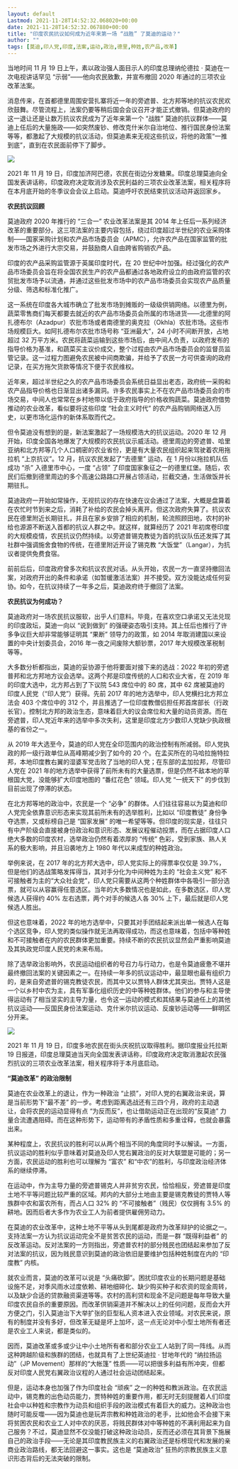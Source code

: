 ```yaml
---
layout: default
Lastmod: 2021-11-28T14:52:32.068020+00:00
date: 2021-11-28T14:52:32.067880+00:00
title: "印度农民抗议如何成为近年来第一场 “战胜” 了莫迪的运动？"
author: ""
tags: [莫迪,印人党,印度,法案,运动,政治,德里,种姓,农产品,改革]
---
```


当地时间 11 月 19 日上午，素以政治强人面目示人的印度总理纳伦德拉 · 莫迪在一次电视讲话罕见 “示弱”——他向农民致歉，并宣布撤回 2020 年通过的三项农业改革法案。

消息传来，在首都德里周围安营扎寨将近一年的旁遮普、北方邦等地的抗议农民欢欣鼓舞。尽管流程上，法案仍要等稍后国会会议召开才能正式撤销。但莫迪政府的这一退让还是让数万抗议农民成为了近年来第一个 “战胜” 莫迪的抗议群体——莫迪上任后的大量施政——如突然废钞、修改克什米尔自治地位、推行国民身份法案等等，都激起了大规模的抗议活动，但莫迪素来无视这些抗议，将他的政策“一推到底”，直到在农民面前停下了脚步。

![](https://images.weserv.nl/?url=https%3A//imagecloud.thepaper.cn/thepaper/image/165/329/114.jpg)

2021 年 11 月 19 日，印度加济阿巴德，农民在街边分发糖果。印度总理莫迪向全国发表讲话称，印度政府决定取消涉及农民利益的三项农业改革法案，相关程序将在本月底开始的冬季议会会议上启动。莫迪呼吁农民结束抗议活动并返回家乡。

**农民抗议回顾**

莫迪政府 2020 年推行的 “三合一” 农业改革法案是其 2014 年上任后一系列经济改革的重要部分。这三项法案的主要内容包括，绕过印度超过半世纪的农业采购体制——国家采购计划和农产品市场委员会（APMC），允许农产品在国家监管的批发市场之外进行大宗交易，并鼓励商人自由跨省购销农产品。

印度的农产品采购监管源于英属印度时代，在 20 世纪中叶加强。经过强化的农产品市场委员会旨在将全国农民生产的农产品都通过各地政府设立的由政府监管的农贸批发市场予以流通，并通过这些批发市场中的农产品市场委员会实现农产品质量分级、筛选和标准化推广。

这一系统在印度各大城市确立了批发市场到摊贩的一级级供销网络。以德里为例，蔬菜零售商们每天都要去就近的农产品市场委员会所属的市场进货——北德里的阿扎德布尔（Azadpur）农批市场或者南德里的奥克拉（Okhla）农批市场。这些市场规模巨大。如阿扎德布尔农批市场号称 “亚洲最大”，24 小时不间断开放，占地超过 32 万平方米。农民将蔬菜运输到这些市场后，由中间人负责，以政府发布的指导价格为基准，和蔬菜买主议价成交，整个过程由农产品市场委员会的监督员监管记录。这一过程力图避免农民被中间商欺骗，并给予了农民一方可供查询的政府记录，在买方拖欠货款等情况下便于农民维权。

近年来，超过半世纪之久的农产品市场委员会系统日益显出老态，政府统一采购和农产品指导价格也日渐显出诸多漏洞。许多农民事实上不在农产品市场委员会的市场交易，中间人也常常在乡村地带以低于政府指导的价格收购蔬菜。莫迪政府借势推动的农业改革，看似要将这些印度 “社会主义时代” 的农产品购销网络送入历史，以更市场化运作的新体系取而代之。

但令莫迪没有想到的是，新法案激起了一场规模浩大的抗议运动。2020 年 12 月开始，印度全国各地爆发了大规模的农民抗议示威活动。德里周边的旁遮普、哈里亚纳和北方邦等几个人口稠密的农业省份，更是有大量农民组织起来驾驶着农用拖拉机 “上京抗议”。12 月，抗议农民发起了“去德里” 运动，在 1 月份以拖拉机队伍成功 “杀” 入德里市中心，一度 “占领” 了印度国家象征之一的德里红堡。随后，农民们后撤到德里周边的多个高速公路路口开展占领活动，拦截交通，生活做饭并长期驻扎。

莫迪政府一开始如常操作，无视抗议的存在快速在议会通过了法案，大概是盘算着在农忙时节到来之后，消耗了补给的农民会掉头离开。但这次政府失算了。抗议农民在德里附近长期驻扎，并且在家乡安排了相应的机制，轮流照顾田地，农村的补给也源源不断送入首都的抗议人群之中。就这样，就算经历了 2021 年初席卷印度的大规模疫情，农民抗议仍然持续。以旁遮普锡克教徒为首的抗议队伍还发挥了其社群中强调施舍食物的传统，在德里附近开设了锡克教 “大饭堂”（Langar），为抗议者提供免费食宿。

前前后后，印度政府曾多次和抗议农民对话。从头开始，农民一方一直坚持撤回法案，对政府开出的条件和承诺（如暂缓激活法案）并不接受。双方没能达成任何妥协。如今，在抗议持续了一年多之后，莫迪政府终于撤回了法案。

**农民抗议为何成功？**

莫迪政府对一场农民抗议服软，出乎人们意料。毕竟，在喜欢空口承诺又无法兑现的印度政坛，莫迪一向以 “说到做到” 的强硬姿态吸引支持。其上任后也推行了许多争议巨大却非常能够证明其 “果断” 领导力的政策，如 2014 年取消建国以来设置的中央计划委员会，2016 年一夜之间废除大额钞票，2017 年大规模改革税制等等。

大多数分析都指出，莫迪的妥协源于他将要面对接下来的选战：2022 年初的旁遮普邦和北方邦地方议会选举。这两个邦是印度传统的人口和农业大省，在 2019 年的印度大选中，北方邦占到了下议院 543 席位中的 80 席，其中 62 席被莫迪的印度人民党（“印人党”）获得。先前 2017 年的地方选举中，印人党横扫北方邦立法会 403 个席位中的 312 个，并且推选了一位印度教僧侣担任邦首席部长（行政长官）。控制北方邦的政治生态，意味着巨大的议会席位和大量的动员资源。而在旁遮普，印人党近年来的选举中多次失利，这里是印度北方少数印人党缺少执政根基的省份之一。

从 2019 年大选至今，莫迪的印人党在全印范围内的政治控制有所减弱。印人党执政的邦一级行政单位从高峰期减少到了如今的 20 个。在孟买所在的马哈拉施特拉邦，本地印度教右翼的湿婆军党击败了当地的印人党；在东部的孟加拉邦，尽管印人党在 2021 年的地方选举中获得了前所未有的大量选票，但是仍然不敌本地的草根国大党，没能够扩大印度地图的 “番红花色” 领域。印人党 “一统天下” 的步伐到目前出现了停滞的状态。

在北方邦等地的政治中，农民是一个 “必争” 的群体。人们往往容易以为莫迪和印人党完全依靠意识形态来实现其前所未有的选举胜利，比如以 “印度教徒” 身份争夺选票，又或标榜自己是 “国家发展” 的唯一希望等等。但印度的现实是，往往只有中产阶级会直接被身份政治和意识形态、发展议程催动投票，而在占据印度人口绝大多数的印度农村，选举政治仍然有着浓厚的 “传统” 色彩，受到家族、熟人关系的极大影响，并且沿袭地方上 1980 年代以来成型的种姓政治。

举例来说，在 2017 年的北方邦大选中，印人党实际上的得票率仅仅是 39.7%，但是他们的选战策略发挥得当，其对手分化为中间种姓为主的 “社会主义党” 和不可接触者为主的“大众社会党”，印人党只需要从这两个种姓群体中各吸引一部分选票，就可以从容赢得任意选区。当年的大多数情况也是如此，在多数选区，印人党候选人获得约 40% 左右选票，两个对手的候选人各 30% 上下，最后就是印人党候选人胜出。

但这也意味着，2022 年的地方选举中，只要其对手团结起来派出单一候选人在每个选区竞争，印人党的类似操作就无法再取得成功，而这也意味着，包括中等种姓和不可接触者在内的农民群体更加重要。持续不断的农民抗议显然会严重影响莫迪及其执政党印度人民党的未来布局。

除了选举政治影响外，农民运动组织者的号召力与行动力，也是令莫迪疲惫不堪并最终撤回法案的关键因素之一。在持续一年多的抗议运动中，最显眼也最有组织力的，是来自旁遮普的锡克教徒农民，而其中又以贾特人群体尤其突出。贾特人这是一个以乡村中农为主，具有军事化组织历史的中等种姓群体。他们的参与和主导使得运动有了相当坚实的主导力量，也令这一运动的模式和其结果与莫迪任上的其他抗议运动——反国民身份法案运动、克什米尔抗议运动、反废钞运动等——鲜明区分开来。

![](https://images.weserv.nl/?url=https%3A//imagecloud.thepaper.cn/thepaper/image/165/329/113.jpg)

2021 年 11 月 19 日，印度多地农民在街头庆祝抗议取得胜利。据印度报业托拉斯 19 日报道，印度总理莫迪当天向全国发表讲话称，印度政府决定取消激起农民强烈抗议的三项农业改革法案，相关程序将于本月底启动。

**“莫迪改革” 的政治限制**

莫迪在农业改革上的退让，作为一种政治 “止损”，对印人党的右翼政治来说，算是当前形势下“最不差” 的一步。考虑到距离选战还有三四个月，政府的主动退让，会将农民的运动显得有点 “为反而反”，也让借助运动正在出现的“反莫迪” 力量合流遭遇阻碍。而在这种形势下，运动带有的矛盾性质和多重诠释，也就会暴露出来。

某种程度上，农民抗议的胜利可以从两个相当不同的角度同时予以解读。一方面，抗议运动的胜利似乎意味着对莫迪及印人党右翼政治的反对大联盟是可能的；另一方面，农民运动的胜利也可以理解为 “富农” 和“中农”的胜利，与印度政治经济体系的继续停滞。

在运动中，作为主导力量的旁遮普锡克人并非贫穷农民，恰恰相反，旁遮普是印度土地不平等问题比较严重的区域。邦内的大部分土地由主要是锡克教徒的贾特人等族群中农和富农所有，而占人口 32% 的 “不可接触者”（贱民）仅仅拥有 3.5% 的耕地。因而后者大多作为农业工人为前者提供雇佣劳动力。

在莫迪的农业改革中，这种土地不平等从头到尾都是政府为改革辩护的论据之一。支持法案一方认为抗议运动完全不是贫苦农民的运动，而是一群 “既得利益者” 的反改革运动。反对法案的一方则指出，旁遮普农村的部分贱民也团结起来参加了反对法案的抗议，因为贱民意识到莫迪的政治依旧是要维护包括种姓制度在内的 “印度教” 内核。

就农业而言，莫迪的改革可以说是 “头痛砍脚”。困扰印度农业的长期问题是基础设施不足，对季风雨水过度依赖、耕地细碎化、缺少购买种子和农资的现金周转，以及缺少合适的贷款融资渠道等等。农村的高利贷和现金不足问题是每年导致大量印度农民自杀的重要原因。而改革供销渠道并不解决以上的任何问题，反而会大开方便之门，引入莫迪治下大举扩张的巨型私人资本进入农业领域。对农民来说，原有的制度并没有多好，但改革无疑是坏上加坏，这一点无论对中小型土地所有者还是农业工人来说，都是类似的。

因而，莫迪改革或多或少让中小土地所有者和部分农业工人站到了同一阵线。从而这种跨越阶级和族群的团结，也就具有了上世纪英迪拉 · 甘地年代的 “纳拉扬运动”（JP Movement）那样的“大帐篷” 性质——可以把很多利益有所冲突，但都反对印度人民党右翼政治议程的人通过社会运动团结起来。

但是，运动本身也加强了作为印度社会 “顽疾” 之一的种姓和教派政治。在农民运动中，锡克教的出色动员能力，贾特种姓的重要作用，都无时无刻提醒着人们印度社会中以种姓和宗教作为动员和组织手段的政治模式有着巨大的威力。这种政治也随时可能反噬——因为莫迪也是玩弄宗教和种姓政治的老手，比如他会不会接下来将贫困农民和农业工人对中农的厌恶，将贱民群体对中等种姓的不满利用起来为自己服务？不过，莫迪显然不仅没能打破这种政治动员，反而还必须在其背景下施展自己的政治手段——无论是其印度教民族主义的右翼政治还是标榜现代和发展的亲商业政治路线，都无法回避这一事实。这也是 “莫迪政治” 狂热的宗教民族主义意识形态背后的无法突破的限制。
